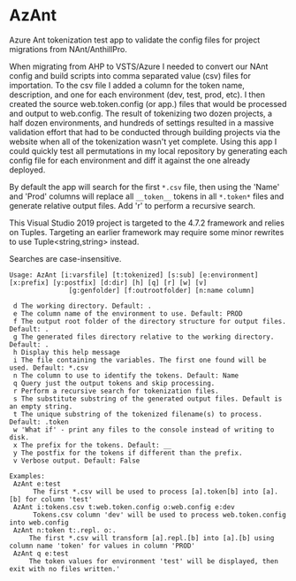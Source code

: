# AzAnt
Azure Ant tokenization test app to validate the config files for project migrations from NAnt/AnthillPro.

When migrating from AHP to VSTS/Azure I needed to convert our NAnt config and build scripts into comma separated value (csv) files for importation. To the csv file I added a column for the token name, description, and one for each environment (dev, test, prod, etc). I then created the source web.token.config (or app.) files that would be processed and output to web.config. The result of tokenizing two dozen projects, a half dozen environments, and hundreds of settings resulted in a massive validation effort that had to be conducted through building projects via the website when all of the tokenization wasn't yet complete. Using this app I could quickly test all permutations in my local repository by generating each config file for each environment and diff it against the one already deployed.

By default the app will search for the first `*.csv` file, then using the 'Name' and 'Prod' columns will replace all `__token__` tokens in all `*.token*` files and generate relative output files. Add 'r' to perform a recursive search.

This Visual Studio 2019 project is targeted to the 4.7.2 framework and relies on Tuples. Targeting an earlier framework may require some minor rewrites to use Tuple<string,string> instead.

Searches are case-insensitive.

```
Usage: AzAnt [i:varsfile] [t:tokenized] [s:sub] [e:environment] [x:prefix] [y:postfix] [d:dir] [h] [q] [r] [w] [v]
               [g:genfolder] [f:outrootfolder] [n:name column]

 d The working directory. Default: .
 e The column name of the environment to use. Default: PROD
 f The output root folder of the directory structure for output files. Default: .
 g The generated files directory relative to the working directory. Default: .
 h Display this help message
 i The file containing the variables. The first one found will be used. Default: *.csv
 n The column to use to identify the tokens. Default: Name
 q Query just the output tokens and skip processing.
 r Perform a recursive search for tokenization files.
 s The substitute substring of the generated output files. Default is an empty string.
 t The unique substring of the tokenized filename(s) to process. Default: .token
 w 'What if' - print any files to the console instead of writing to disk.
 x The prefix for the tokens. Default: __
 y The postfix for the tokens if different than the prefix.
 v Verbose output. Default: False

Examples:
 AzAnt e:test
      The first *.csv will be used to process [a].token[b] into [a].[b] for column 'test'
 AzAnt i:tokens.csv t:web.token.config o:web.config e:dev
      Tokens.csv column 'dev' will be used to process web.token.config into web.config
 AzAnt n:token t:.repl. o:.
     The first *.csv will transform [a].repl.[b] into [a].[b] using column name 'token' for values in column 'PROD'
 AzAnt q e:test
     The token values for environment 'test' will be displayed, then exit with no files written.'
 ```
